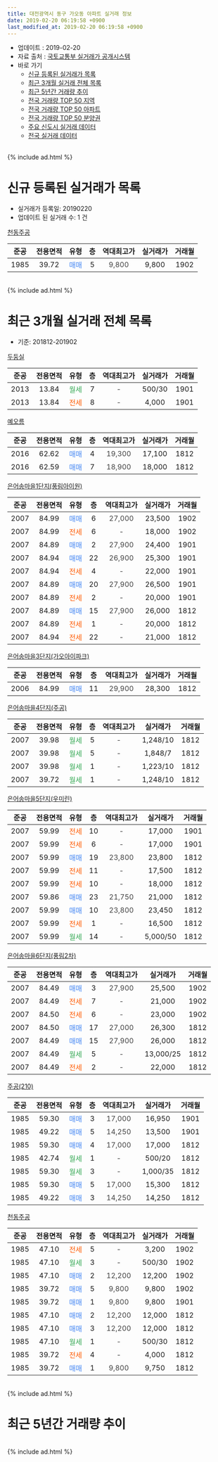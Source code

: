 ```yaml
---
title: 대전광역시 동구 가오동 아파트 실거래 정보
date: 2019-02-20 06:19:58 +0900
last_modified_at: 2019-02-20 06:19:58 +0900
---
```


* 업데이트 : 2019-02-20
* 자료 출처 : [국토교통부 실거래가 공개시스템](http://rt.molit.go.kr)
* 바로 가기
    * [신규 등록된 실거래가 목록](#신규-등록된-실거래가-목록)
    * [최근 3개월 실거래 전체 목록](#최근-3개월-실거래-전체-목록)
    * [최근 5년간 거래량 추이](#최근-5년간-거래량-추이)
    * [전국 거래량 TOP 50 지역](https://inasie.github.io/apt-trade-info/최근-3개월-전국에서-가장-거래가-많이-발생한-지역)
    * [전국 거래량 TOP 50 아파트](https://inasie.github.io/apt-trade-info/최근-3개월-전국에서-가장-거래가-많이-발생한-아파트)
    * [전국 거래량 TOP 50 분양권](https://inasie.github.io/apt-trade-info/최근-3개월-전국에서-가장-거래가-많이-발생한-분양권)
    * [주요 신도시 실거래 데이터](https://inasie.github.io/apt-trade-info/주요-신도시)
    * [전국 실거래 데이터](https://inasie.github.io/apt-trade-info/전국)
<br>
{% include ad.html %}
<br>

# 신규 등록된 실거래가 목록
* 실거래가 등록일: 20190220
* 업데이트 된 실거래 수: 1 건


[천동주공](https://search.naver.com/search.naver?query=%EB%8C%80%EC%A0%84%EA%B4%91%EC%97%AD%EC%8B%9C+%EB%8F%99%EA%B5%AC+%EA%B0%80%EC%98%A4%EB%8F%99+%EC%B2%9C%EB%8F%99%EC%A3%BC%EA%B3%B5)

|준공|전용면적|유형|층|역대최고가|실거래가|거래월|
|:---:|:---:|:---:|:---:|:---:|:---:|:---:|
|1985|39.72|<span style="color:#4285f3">매매</span>|5|<span style="color:#444444">9,800</span>|9,800|1902|


<br>
{% include ad.html %}
<br>

# 최근 3개월 실거래 전체 목록
* 기준: 201812-201902


[두둥실](https://search.naver.com/search.naver?query=%EB%8C%80%EC%A0%84%EA%B4%91%EC%97%AD%EC%8B%9C+%EB%8F%99%EA%B5%AC+%EA%B0%80%EC%98%A4%EB%8F%99+%EB%91%90%EB%91%A5%EC%8B%A4)

|준공|전용면적|유형|층|역대최고가|실거래가|거래월|
|:---:|:---:|:---:|:---:|:---:|:---:|:---:|
|2013|13.84|<span style="color:#34a853">월세</span>|7|<span style="color:#444444">-</span>|500/30|1901|
|2013|13.84|<span style="color:#ff5a00">전세</span>|8|<span style="color:#444444">-</span>|4,000|1901|

[예오름](https://search.naver.com/search.naver?query=%EB%8C%80%EC%A0%84%EA%B4%91%EC%97%AD%EC%8B%9C+%EB%8F%99%EA%B5%AC+%EA%B0%80%EC%98%A4%EB%8F%99+%EC%98%88%EC%98%A4%EB%A6%84)

|준공|전용면적|유형|층|역대최고가|실거래가|거래월|
|:---:|:---:|:---:|:---:|:---:|:---:|:---:|
|2016|62.62|<span style="color:#4285f3">매매</span>|4|<span style="color:#444444">19,300</span>|17,100|1812|
|2016|62.59|<span style="color:#4285f3">매매</span>|7|<span style="color:#444444">18,900</span>|18,000|1812|

[은어송마을1단지(풍림아이원)](https://search.naver.com/search.naver?query=%EB%8C%80%EC%A0%84%EA%B4%91%EC%97%AD%EC%8B%9C+%EB%8F%99%EA%B5%AC+%EA%B0%80%EC%98%A4%EB%8F%99+%EC%9D%80%EC%96%B4%EC%86%A1%EB%A7%88%EC%9D%841%EB%8B%A8%EC%A7%80%28%ED%92%8D%EB%A6%BC%EC%95%84%EC%9D%B4%EC%9B%90%29)

|준공|전용면적|유형|층|역대최고가|실거래가|거래월|
|:---:|:---:|:---:|:---:|:---:|:---:|:---:|
|2007|84.99|<span style="color:#4285f3">매매</span>|6|<span style="color:#444444">27,000</span>|23,500|1902|
|2007|84.99|<span style="color:#ff5a00">전세</span>|6|<span style="color:#444444">-</span>|18,000|1902|
|2007|84.89|<span style="color:#4285f3">매매</span>|2|<span style="color:#444444">27,900</span>|24,400|1901|
|2007|84.94|<span style="color:#4285f3">매매</span>|22|<span style="color:#444444">26,900</span>|25,300|1901|
|2007|84.94|<span style="color:#ff5a00">전세</span>|4|<span style="color:#444444">-</span>|22,000|1901|
|2007|84.89|<span style="color:#4285f3">매매</span>|20|<span style="color:#444444">27,900</span>|26,500|1901|
|2007|84.89|<span style="color:#ff5a00">전세</span>|2|<span style="color:#444444">-</span>|20,000|1901|
|2007|84.89|<span style="color:#4285f3">매매</span>|15|<span style="color:#444444">27,900</span>|26,000|1812|
|2007|84.89|<span style="color:#ff5a00">전세</span>|1|<span style="color:#444444">-</span>|20,000|1812|
|2007|84.94|<span style="color:#ff5a00">전세</span>|22|<span style="color:#444444">-</span>|21,000|1812|

[은어송마을3단지(가오아이파크)](https://search.naver.com/search.naver?query=%EB%8C%80%EC%A0%84%EA%B4%91%EC%97%AD%EC%8B%9C+%EB%8F%99%EA%B5%AC+%EA%B0%80%EC%98%A4%EB%8F%99+%EC%9D%80%EC%96%B4%EC%86%A1%EB%A7%88%EC%9D%843%EB%8B%A8%EC%A7%80%28%EA%B0%80%EC%98%A4%EC%95%84%EC%9D%B4%ED%8C%8C%ED%81%AC%29)

|준공|전용면적|유형|층|역대최고가|실거래가|거래월|
|:---:|:---:|:---:|:---:|:---:|:---:|:---:|
|2006|84.99|<span style="color:#4285f3">매매</span>|11|<span style="color:#444444">29,900</span>|28,300|1812|

[은어송마을4단지(주공)](https://search.naver.com/search.naver?query=%EB%8C%80%EC%A0%84%EA%B4%91%EC%97%AD%EC%8B%9C+%EB%8F%99%EA%B5%AC+%EA%B0%80%EC%98%A4%EB%8F%99+%EC%9D%80%EC%96%B4%EC%86%A1%EB%A7%88%EC%9D%844%EB%8B%A8%EC%A7%80%28%EC%A3%BC%EA%B3%B5%29)

|준공|전용면적|유형|층|역대최고가|실거래가|거래월|
|:---:|:---:|:---:|:---:|:---:|:---:|:---:|
|2007|39.98|<span style="color:#34a853">월세</span>|5|<span style="color:#444444">-</span>|1,248/10|1812|
|2007|39.98|<span style="color:#34a853">월세</span>|5|<span style="color:#444444">-</span>|1,848/7|1812|
|2007|39.98|<span style="color:#34a853">월세</span>|1|<span style="color:#444444">-</span>|1,223/10|1812|
|2007|39.72|<span style="color:#34a853">월세</span>|1|<span style="color:#444444">-</span>|1,248/10|1812|

[은어송마을5단지(우미린)](https://search.naver.com/search.naver?query=%EB%8C%80%EC%A0%84%EA%B4%91%EC%97%AD%EC%8B%9C+%EB%8F%99%EA%B5%AC+%EA%B0%80%EC%98%A4%EB%8F%99+%EC%9D%80%EC%96%B4%EC%86%A1%EB%A7%88%EC%9D%845%EB%8B%A8%EC%A7%80%28%EC%9A%B0%EB%AF%B8%EB%A6%B0%29)

|준공|전용면적|유형|층|역대최고가|실거래가|거래월|
|:---:|:---:|:---:|:---:|:---:|:---:|:---:|
|2007|59.99|<span style="color:#ff5a00">전세</span>|10|<span style="color:#444444">-</span>|17,000|1901|
|2007|59.99|<span style="color:#ff5a00">전세</span>|6|<span style="color:#444444">-</span>|17,000|1901|
|2007|59.99|<span style="color:#4285f3">매매</span>|19|<span style="color:#444444">23,800</span>|23,800|1812|
|2007|59.99|<span style="color:#ff5a00">전세</span>|11|<span style="color:#444444">-</span>|17,500|1812|
|2007|59.99|<span style="color:#ff5a00">전세</span>|10|<span style="color:#444444">-</span>|18,000|1812|
|2007|59.86|<span style="color:#4285f3">매매</span>|23|<span style="color:#444444">21,750</span>|21,000|1812|
|2007|59.99|<span style="color:#4285f3">매매</span>|10|<span style="color:#444444">23,800</span>|23,450|1812|
|2007|59.99|<span style="color:#ff5a00">전세</span>|1|<span style="color:#444444">-</span>|16,500|1812|
|2007|59.99|<span style="color:#34a853">월세</span>|14|<span style="color:#444444">-</span>|5,000/50|1812|

[은어송마을6단지(풍림2차)](https://search.naver.com/search.naver?query=%EB%8C%80%EC%A0%84%EA%B4%91%EC%97%AD%EC%8B%9C+%EB%8F%99%EA%B5%AC+%EA%B0%80%EC%98%A4%EB%8F%99+%EC%9D%80%EC%96%B4%EC%86%A1%EB%A7%88%EC%9D%846%EB%8B%A8%EC%A7%80%28%ED%92%8D%EB%A6%BC2%EC%B0%A8%29)

|준공|전용면적|유형|층|역대최고가|실거래가|거래월|
|:---:|:---:|:---:|:---:|:---:|:---:|:---:|
|2007|84.49|<span style="color:#4285f3">매매</span>|3|<span style="color:#444444">27,900</span>|25,500|1902|
|2007|84.49|<span style="color:#ff5a00">전세</span>|7|<span style="color:#444444">-</span>|21,000|1902|
|2007|84.50|<span style="color:#ff5a00">전세</span>|6|<span style="color:#444444">-</span>|23,000|1902|
|2007|84.50|<span style="color:#4285f3">매매</span>|17|<span style="color:#444444">27,000</span>|26,300|1812|
|2007|84.49|<span style="color:#4285f3">매매</span>|15|<span style="color:#444444">27,900</span>|26,000|1812|
|2007|84.49|<span style="color:#34a853">월세</span>|5|<span style="color:#444444">-</span>|13,000/25|1812|
|2007|84.49|<span style="color:#ff5a00">전세</span>|2|<span style="color:#444444">-</span>|22,000|1812|

[주공(210)](https://search.naver.com/search.naver?query=%EB%8C%80%EC%A0%84%EA%B4%91%EC%97%AD%EC%8B%9C+%EB%8F%99%EA%B5%AC+%EA%B0%80%EC%98%A4%EB%8F%99+%EC%A3%BC%EA%B3%B5%28210%29)

|준공|전용면적|유형|층|역대최고가|실거래가|거래월|
|:---:|:---:|:---:|:---:|:---:|:---:|:---:|
|1985|59.30|<span style="color:#4285f3">매매</span>|3|<span style="color:#444444">17,000</span>|16,950|1901|
|1985|49.22|<span style="color:#4285f3">매매</span>|5|<span style="color:#444444">14,250</span>|13,500|1901|
|1985|59.30|<span style="color:#4285f3">매매</span>|4|<span style="color:#444444">17,000</span>|17,000|1812|
|1985|42.74|<span style="color:#34a853">월세</span>|1|<span style="color:#444444">-</span>|500/20|1812|
|1985|59.30|<span style="color:#34a853">월세</span>|3|<span style="color:#444444">-</span>|1,000/35|1812|
|1985|59.30|<span style="color:#4285f3">매매</span>|5|<span style="color:#444444">17,000</span>|15,300|1812|
|1985|49.22|<span style="color:#4285f3">매매</span>|3|<span style="color:#444444">14,250</span>|14,250|1812|


<script async src="//pagead2.googlesyndication.com/pagead/js/adsbygoogle.js"></script>
<!-- 기본 -->
<ins class="adsbygoogle"
     style="display:block"
     data-ad-client="ca-pub-2446590836940007"
     data-ad-slot="1659523306"
     data-ad-format="auto"
     data-full-width-responsive="true"></ins>
<script>
(adsbygoogle = window.adsbygoogle || []).push({});
</script>


[천동주공](https://search.naver.com/search.naver?query=%EB%8C%80%EC%A0%84%EA%B4%91%EC%97%AD%EC%8B%9C+%EB%8F%99%EA%B5%AC+%EA%B0%80%EC%98%A4%EB%8F%99+%EC%B2%9C%EB%8F%99%EC%A3%BC%EA%B3%B5)

|준공|전용면적|유형|층|역대최고가|실거래가|거래월|
|:---:|:---:|:---:|:---:|:---:|:---:|:---:|
|1985|47.10|<span style="color:#ff5a00">전세</span>|5|<span style="color:#444444">-</span>|3,200|1902|
|1985|47.10|<span style="color:#34a853">월세</span>|3|<span style="color:#444444">-</span>|500/30|1902|
|1985|47.10|<span style="color:#4285f3">매매</span>|2|<span style="color:#444444">12,200</span>|12,200|1902|
|1985|39.72|<span style="color:#4285f3">매매</span>|5|<span style="color:#444444">9,800</span>|9,800|1902|
|1985|39.72|<span style="color:#4285f3">매매</span>|1|<span style="color:#444444">9,800</span>|9,800|1901|
|1985|47.10|<span style="color:#4285f3">매매</span>|2|<span style="color:#444444">12,200</span>|12,000|1812|
|1985|47.10|<span style="color:#4285f3">매매</span>|3|<span style="color:#444444">12,200</span>|12,000|1812|
|1985|47.10|<span style="color:#34a853">월세</span>|1|<span style="color:#444444">-</span>|500/30|1812|
|1985|39.72|<span style="color:#ff5a00">전세</span>|4|<span style="color:#444444">-</span>|4,000|1812|
|1985|39.72|<span style="color:#4285f3">매매</span>|1|<span style="color:#444444">9,800</span>|9,750|1812|


<br>
{% include ad.html %}
<br>

# 최근 5년간 거래량 추이


<div style="width:100%;">
    <canvas id="deal_progress" height="200"></canvas>
</div>

<script>
new Chart(document.getElementById("deal_progress"), {
    type: 'line',
    data: {
        labels: ['201402','201403','201404','201405','201406','201407','201408','201409','201410','201411','201412','201501','201502','201503','201504','201505','201506','201507','201508','201509','201510','201511','201512','201601','201602','201603','201604','201605','201606','201607','201608','201609','201610','201611','201612','201701','201702','201703','201704','201705','201706','201707','201708','201709','201710','201711','201712','201801','201802','201803','201804','201805','201806','201807','201808','201809','201810','201811','201812','201901','201902'],
        datasets: [{
            label: '매매',
            pointRadius: 1,
            data: [31, 32, 29, 22, 21, 20, 29, 30, 43, 32, 23, 32, 31, 32, 32, 15, 23, 21, 22, 24, 31, 18, 21, 20, 12, 14, 23, 13, 22, 26, 24, 26, 31, 24, 19, 16, 21, 16, 14, 20, 25, 18, 13, 22, 18, 18, 14, 27, 25, 36, 6, 24, 14, 13, 23, 9, 18, 11, 15, 6, 4],
            borderColor: "rgba(255, 201, 14, 1)",
            backgroundColor: "rgba(255, 201, 14, 0.5)",
            fill: false,
            lineTension: 0
        },{
            label: '전월세',
            pointRadius: 1,
            data: [23, 14, 23, 11, 14, 11, 10, 13, 20, 17, 16, 13, 17, 18, 21, 9, 13, 8, 18, 12, 17, 10, 14, 21, 27, 12, 10, 10, 6, 11, 13, 14, 11, 16, 12, 12, 17, 13, 15, 18, 10, 8, 17, 12, 16, 14, 12, 17, 20, 14, 10, 8, 9, 15, 15, 9, 12, 8, 16, 6, 5],
            borderColor: "rgba(0, 141, 185, 1)",
            backgroundColor: "rgba(0, 141, 185, 0.5)",
            fill: false,
            lineTension: 0
        }
        ]
    },
    options: {
        responsive: true,
        title: {
            display: false
        },
        tooltips: {
            mode: 'index',
            intersect: false
        },
        hover: {
            mode: 'nearest',
            intersect: true
        },
        scales: {
            xAxes: [{
                display: true,
                scaleLabel: {
                    display: true,
                    labelString: '년/월'
                }
            }],
            yAxes: [{
                display: true,
                ticks: {
                    suggestedMin: 0,
                },
                scaleLabel: {
                    display: true,
                    labelString: '실거래 수'
                }
            }]
        }
    }
});

</script>


<br>
{% include ad.html %}
<br>

